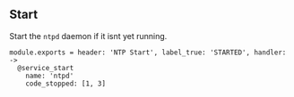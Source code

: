 
## Start

Start the `ntpd` daemon if it isnt yet running.

    module.exports = header: 'NTP Start', label_true: 'STARTED', handler: ->
      @service_start
        name: 'ntpd'
        code_stopped: [1, 3]
